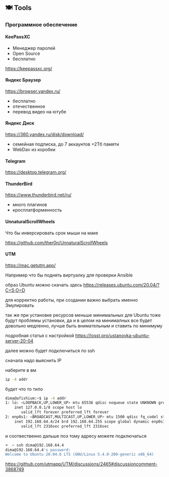 ## 🍽️ Tools

### Программное обеспечение

#### KeePassXC

* Менеджер паролей
* Open Source
* бесплатно

https://keepassxc.org/

#### Яндекс Браузер

https://browser.yandex.ru/

* бесплатно
* отечественное
* перевод видео на ютубе

#### Яндекс Диск

https://360.yandex.ru/disk/download/

* семейная подписка, до 7 аккаунтов +2Тб памяти
* WebDav из коробки

#### Telegram

https://desktop.telegram.org/

#### ThunderBird

https://www.thunderbird.net/ru/

* много плагинов
* кросплатформенность

#### UnnaturalScrollWheels

Что бы инверсировать срок мыши на маке

https://github.com/ther0n/UnnaturalScrollWheels

#### UTM

https://mac.getutm.app/

Например что бы поднять виртуалку для проверки Ansible

образ Ubuntu можно скачать здесь
https://releases.ubuntu.com/20.04/?C=S;O=D

для корректно работы, при создании важно выбрать именно Эмулировать

так же при установке ресурсов меньше минимальных для Ubuntu тоже будут проблемы установки, да и в целом на минималных все будет довольно медленно, лучше быть внимательным и ставить по минимуму

подробная статья с настройкой
https://losst.pro/ustanovka-ubuntu-server-20-04

далее можно будет подключиться по ssh

сначала надо выяснить IP

наберите в вм
```sh
ip -4 addr
```

будет что то типо
```sh
dima@afishium:~$ ip -4 addr
1: lo: <LOOPBACK,UP,LOWER_UP> mtu 65536 qdisc noqueue state UNKNOWN group default qlen 1000
    inet 127.0.0.1/8 scope host lo
       valid_lft forever preferred_lft forever
2: enp0s1: <BROADCAST,MULTICAST,UP,LOWER_UP> mtu 1500 qdisc fq_codel state UP group default qlen 1000
    inet 192.168.64.4/24 brd 192.168.64.255 scope global dynamic enp0s1
       valid_lft 2316sec preferred_lft 2316sec
```

и соотвественно дальше поэ тому адресу можете подключаться

```sh
➜  ~ ssh dima@192.168.64.4
dima@192.168.64.4's password:
Welcome to Ubuntu 20.04.6 LTS (GNU/Linux 5.4.0-200-generic x86_64)
```

https://github.com/utmapp/UTM/discussions/2465#discussioncomment-3868749
